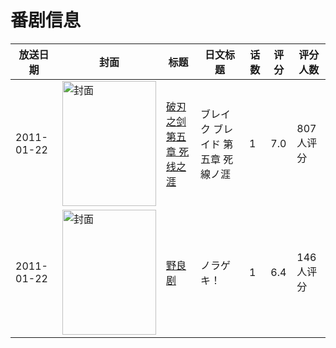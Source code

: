 # 番剧信息

|放送日期|封面|标题|日文标题|话数|评分|评分人数|
|---|---|---|---|---|---|---|
|2011-01-22|<img src="https://lain.bgm.tv/pic/cover/c/d7/da/11044_K0fKN.jpg" alt="封面" style="width:150px;height:200px;object-fit:cover;">|[破刃之剑 第五章 死线之涯](https://bangumi.tv/subject/11044)|ブレイク ブレイド 第五章 死線ノ涯|1|7.0|807人评分|
|2011-01-22|<img src="https://lain.bgm.tv/pic/cover/c/6e/d9/28206_xOpP9.jpg" alt="封面" style="width:150px;height:200px;object-fit:cover;">|[野良剧](https://bangumi.tv/subject/28206)|ノラゲキ！|1|6.4|146人评分|

